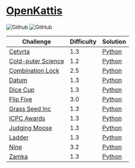 # [OpenKattis](https://open.kattis.com/)

![Github](https://img.shields.io/badge/languages-python-green.svg?longCache=true&style=for-the-badge)
![GitHub](https://img.shields.io/github/license/mashape/apistatus.svg?style=for-the-badge)

|  Challenge      | Difficulty      | Solution        |
| --------------- | --------------- | --------------- |
[Cetvrta](https://open.kattis.com/problems/cetvrta) | 1.3 | [Python](./Python/cetvrta.py)
[Cold-puter Science](https://open.kattis.com/problems/cold) | 1.2 | [Python](./Python/cold.py)
[Combination Lock](https://open.kattis.com/contests/akxgwd/problems/combinationlock) | 2.5 | [Python](./Python/combinationlock.py)
[Datum](https://open.kattis.com/problems/datum) | 1.3 | [Python](./Python/datum.py)
[Dice Cup](https://open.kattis.com/problems/dicecup) | 1.3 | [Python](./Python/dicecup.py)
[Flip Five](https://open.kattis.com/problems/flipfive) | 3.0 | [Python](./Python/flipfive.py)
[Grass Seed Inc](https://open.kattis.com/problems/grassseed) | 1.3 | [Python](./Python/grassseed.py)
[ICPC Awards](https://open.kattis.com/problems/icpcawards) | 1.3 | [Python](./Python/icpcawards.py)
[Judging Moose](https://open.kattis.com/problems/judgingmoose) | 1.3 | [Python](./Python/judgingmoose.py)
[Ladder](https://open.kattis.com/problems/ladder) | 1.3 | [Python](./Python/ladder.py)
[Nine](https://open.kattis.com/problems/nine) | 3.2 | [Python](./Python/nine.py)
[Zamka](https://open.kattis.com/problems/zamka) | 1.3 | [Python](./Python/zamka.py)
